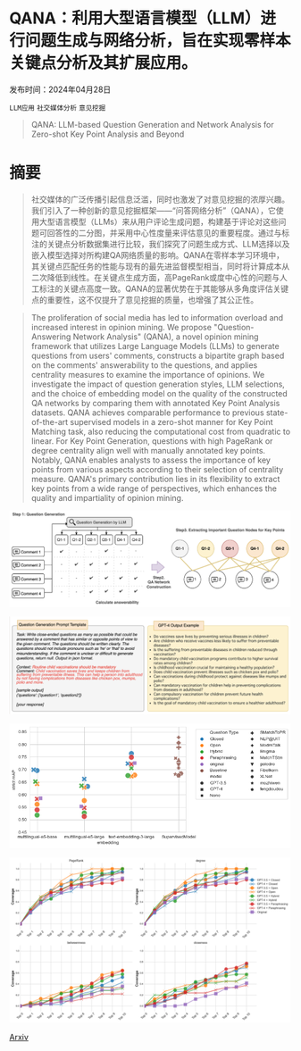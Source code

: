 # QANA：利用大型语言模型（LLM）进行问题生成与网络分析，旨在实现零样本关键点分析及其扩展应用。

发布时间：2024年04月28日

`LLM应用` `社交媒体分析` `意见挖掘`

> QANA: LLM-based Question Generation and Network Analysis for Zero-shot Key Point Analysis and Beyond

# 摘要

> 社交媒体的广泛传播引起信息泛滥，同时也激发了对意见挖掘的浓厚兴趣。我们引入了一种创新的意见挖掘框架——“问答网络分析”（QANA），它使用大型语言模型（LLMs）来从用户评论生成问题，构建基于评论对这些问题可回答性的二分图，并采用中心性度量来评估意见的重要程度。通过与标注的关键点分析数据集进行比较，我们探究了问题生成方式、LLM选择以及嵌入模型选择对所构建QA网络质量的影响。QANA在零样本学习环境中，其关键点匹配任务的性能与现有的最先进监督模型相当，同时将计算成本从二次降低到线性。在关键点生成方面，高PageRank或度中心性的问题与人工标注的关键点高度一致。QANA的显著优势在于其能够从多角度评估关键点的重要性，这不仅提升了意见挖掘的质量，也增强了其公正性。

> The proliferation of social media has led to information overload and increased interest in opinion mining. We propose "Question-Answering Network Analysis" (QANA), a novel opinion mining framework that utilizes Large Language Models (LLMs) to generate questions from users' comments, constructs a bipartite graph based on the comments' answerability to the questions, and applies centrality measures to examine the importance of opinions. We investigate the impact of question generation styles, LLM selections, and the choice of embedding model on the quality of the constructed QA networks by comparing them with annotated Key Point Analysis datasets. QANA achieves comparable performance to previous state-of-the-art supervised models in a zero-shot manner for Key Point Matching task, also reducing the computational cost from quadratic to linear. For Key Point Generation, questions with high PageRank or degree centrality align well with manually annotated key points. Notably, QANA enables analysts to assess the importance of key points from various aspects according to their selection of centrality measure. QANA's primary contribution lies in its flexibility to extract key points from a wide range of perspectives, which enhances the quality and impartiality of opinion mining.

![QANA：利用大型语言模型（LLM）进行问题生成与网络分析，旨在实现零样本关键点分析及其扩展应用。](../../../paper_images/2404.18371/overview.png)

![QANA：利用大型语言模型（LLM）进行问题生成与网络分析，旨在实现零样本关键点分析及其扩展应用。](../../../paper_images/2404.18371/example.png)

![QANA：利用大型语言模型（LLM）进行问题生成与网络分析，旨在实现零样本关键点分析及其扩展应用。](../../../paper_images/2404.18371/result1.png)

![QANA：利用大型语言模型（LLM）进行问题生成与网络分析，旨在实现零样本关键点分析及其扩展应用。](../../../paper_images/2404.18371/result2.png)

[Arxiv](https://arxiv.org/abs/2404.18371)